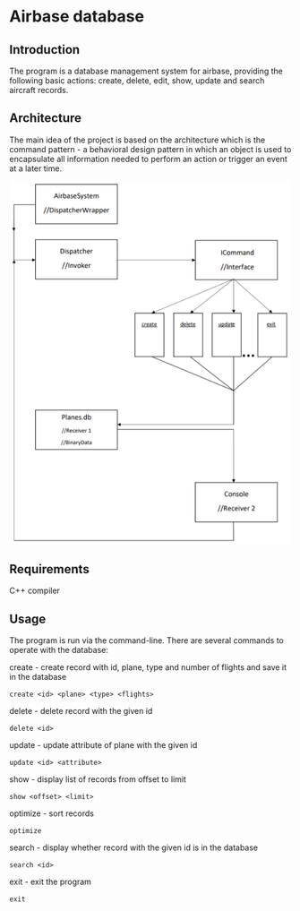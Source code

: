 # Airbase database

## Introduction

The program is a database management system for airbase, providing the following basic actions: create, delete, edit, show, update and search aircraft records.

## Architecture

The main idea of the project is based on the architecture which is the command pattern - a behavioral design pattern in which an object is used to encapsulate all information needed to perform an action or trigger an event at a later time.

![architecture image](/doc/architecture.png)

## Requirements

C++ compiler

## Usage

The program is run via the command-line. There are several commands to operate with the database:

create - create record with id, plane, type and number of flights and save it in the database

    create <id> <plane> <type> <flights>

delete - delete record with the given id

    delete <id>

update - update attribute of plane with the given id

    update <id> <attribute> 

show - display list of records from offset to limit

    show <offset> <limit> 

optimize - sort records

    optimize

search - display whether record with the given id is in the database

    search <id>

exit - exit the program

    exit





